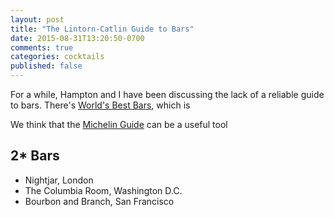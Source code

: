 ```yaml
---
layout: post
title: "The Lintorn-Catlin Guide to Bars"
date: 2015-08-31T13:20:50-0700
comments: true
categories: cocktails
published: false
---
```


For a while, Hampton and I have been discussing the lack of a reliable guide to bars. There's [World's Best Bars](http://www.worldsbestbars.com/), which is

We think that the [Michelin Guide]() can be a useful tool

## 2* Bars

- Nightjar, London
- The Columbia Room, Washington D.C.
- Bourbon and Branch, San Francisco
